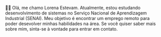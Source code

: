 👩🏾 Olá, me chamo Lorena Estevam. Atualmente, estou estudando desenvolvimento de sistemas no Serviço Nacional de Aprendizagem Industrial (SENAI). Meu objetivo é encontrar um emprego remoto para poder desevolver minhas habilidades na área. Se você quiser saber mais sobre mim, sinta-se à vontade para entrar em contato.

    
    

          
